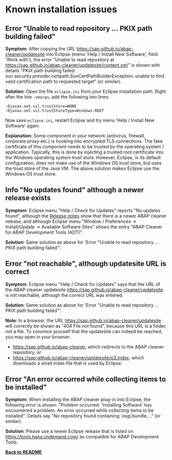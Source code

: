 # Known installation issues 

## Error "Unable to read repository ... PKIX path building failed"

**Symptom**: After copying the URL https://sap.github.io/abap-cleaner/updatesite into 
Eclipse (menu 'Help / Install New Software', field 'Work with'), the error "Unable to read repository at https://sap.github.io/abap-cleaner/updatesite/content.xml"
is shown with details "PKIX path building failed: sun.security.provider.certpath.SunCertPathBuilderException: 
unable to find valid certification path to requested target" (or similar). 

**Solution**: Open the file ```eclipse.ini``` from your Eclipse installation path. 
Right after the line ```-vmargs```, add the following two lines: 

```
-Djavax.net.ssl.trustStore=NONE
-Djavax.net.ssl.trustStoreType=Windows-ROOT
```

Now save ```eclipse.ini```, restart Eclipse and try menu 'Help / Install New Software' again.

**Explanation**: Some component in your network (antivirus, firewall, corporate proxy etc.) is hooking into encrypted 
TLS connections. The fake certificate of this component needs to be trusted by the operating system / application.
Typically, this is done by injecting a trusted root certificate into the Windows operating system trust store. 
However, Eclipse, in its default configuration, does not make use of the Windows OS trust store, but uses the trust store 
of the Java VM. The above solution makes Eclipse use the Windows OS trust store. 


## Info "No updates found" although a newer release exists

**Symptom**: Eclipse menu "Help / Check for Updates" reports "No updates found", although the 
[Release notes](release-notes.md) show that there is a newer ABAP cleaner release, and although Eclipse 
menu "Window / Preferences -\> Install/Update -\> Available Software Sites" shows the entry 
"ABAP Cleaner for ABAP Development Tools (ADT)". 

**Solution**: Same solution as above for 'Error "Unable to read repository ... PKIX path building failed"'.


## Error "not reachable", although updatesite URL is correct

**Symptom**: Eclipse menu "Help / Check for Updates" says that the URL of the ABAP cleaner updatesite 
https://sap.github.io/abap-cleaner/updatesite is not reachable, although the correct URL was entered. 

**Solution**: Same solution as above for 'Error "Unable to read repository ... PKIX path building failed"'.

**Note**: In a browser, the URL https://sap.github.io/abap-cleaner/updatesite will correctly be shown as 
"404 File not found", because this URL is a folder, not a file. To convince yourself that the updatesite 
can indeed be reached, you may open in your browser:
* https://sap.github.io/abap-cleaner, which redirects to the ABAP cleaner repository, or 
* https://sap.github.io/abap-cleaner/updatesite/p2.index, which downloads a small index file that is used by Eclipse. 


## Error "An error occurred while collecting items to be installed"

**Symptom**: When installing the ABAP cleaner plug-in into Eclipse, the following error is shown: "Problem occurred: 
'Installing Software' has encountered a problem. An error occurred while collecting items to be installed".
Details say "No repository found containing: osgi.bundle,..." (or similar).

**Solution**: Please use a newer Eclipse release that is listed on https://tools.hana.ondemand.com/ as compatible for ABAP Development Tools. 

[**Back to README**](../README.md#requirements-and-installation)


